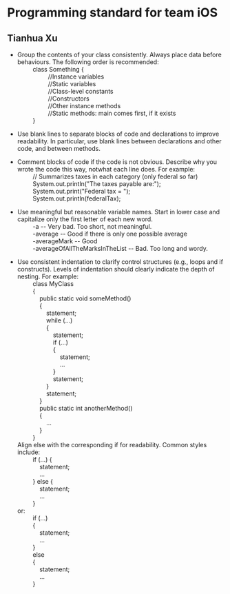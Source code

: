 # Programming standard for team iOS

## Tianhua Xu

* Group the contents of your class consistently. Always place data before behaviours. The following order is recommended:  
&nbsp;&nbsp;&nbsp;&nbsp;&nbsp;&nbsp;&nbsp;&nbsp;&nbsp;class Something {  
&nbsp;&nbsp;&nbsp;&nbsp;&nbsp;&nbsp;&nbsp;&nbsp;&nbsp;&nbsp;&nbsp;&nbsp;&nbsp;&nbsp;&nbsp;&nbsp;&nbsp;&nbsp;//Instance variables  
&nbsp;&nbsp;&nbsp;&nbsp;&nbsp;&nbsp;&nbsp;&nbsp;&nbsp;&nbsp;&nbsp;&nbsp;&nbsp;&nbsp;&nbsp;&nbsp;&nbsp;&nbsp;//Static variables  
&nbsp;&nbsp;&nbsp;&nbsp;&nbsp;&nbsp;&nbsp;&nbsp;&nbsp;&nbsp;&nbsp;&nbsp;&nbsp;&nbsp;&nbsp;&nbsp;&nbsp;&nbsp;//Class-level constants  
&nbsp;&nbsp;&nbsp;&nbsp;&nbsp;&nbsp;&nbsp;&nbsp;&nbsp;&nbsp;&nbsp;&nbsp;&nbsp;&nbsp;&nbsp;&nbsp;&nbsp;&nbsp;//Constructors  
&nbsp;&nbsp;&nbsp;&nbsp;&nbsp;&nbsp;&nbsp;&nbsp;&nbsp;&nbsp;&nbsp;&nbsp;&nbsp;&nbsp;&nbsp;&nbsp;&nbsp;&nbsp;//Other instance methods  
&nbsp;&nbsp;&nbsp;&nbsp;&nbsp;&nbsp;&nbsp;&nbsp;&nbsp;&nbsp;&nbsp;&nbsp;&nbsp;&nbsp;&nbsp;&nbsp;&nbsp;&nbsp;//Static methods: main comes first, if it exists  
&nbsp;&nbsp;&nbsp;&nbsp;&nbsp;&nbsp;&nbsp;&nbsp;&nbsp;}


* Use blank lines to separate blocks of code and declarations to improve readability. In particular, use blank lines between declarations and other code, and between methods.  
* Comment blocks of code if the code is not obvious. Describe why you wrote the code this way, notwhat each line does. For example:  
&nbsp;&nbsp;&nbsp;&nbsp;&nbsp;&nbsp;&nbsp;&nbsp;&nbsp;// Summarizes taxes in each category (only federal so far)  
&nbsp;&nbsp;&nbsp;&nbsp;&nbsp;&nbsp;&nbsp;&nbsp;&nbsp;System.out.println("The taxes payable are:");  
&nbsp;&nbsp;&nbsp;&nbsp;&nbsp;&nbsp;&nbsp;&nbsp;&nbsp;System.out.print("Federal tax = ");  
&nbsp;&nbsp;&nbsp;&nbsp;&nbsp;&nbsp;&nbsp;&nbsp;&nbsp;System.out.println(federalTax);  

* Use meaningful but reasonable variable names. Start in lower case and capitalize only the first letter of each new word.  
&nbsp;&nbsp;&nbsp;&nbsp;&nbsp;&nbsp;&nbsp;&nbsp;&nbsp;-a -- Very bad. Too short, not meaningful.  
&nbsp;&nbsp;&nbsp;&nbsp;&nbsp;&nbsp;&nbsp;&nbsp;&nbsp;-average -- Good if there is only one possible average  
&nbsp;&nbsp;&nbsp;&nbsp;&nbsp;&nbsp;&nbsp;&nbsp;&nbsp;-averageMark -- Good  
&nbsp;&nbsp;&nbsp;&nbsp;&nbsp;&nbsp;&nbsp;&nbsp;&nbsp;-averageOfAllTheMarksInTheList -- Bad. Too long and wordy.  

* Use consistent indentation to clarify control structures (e.g., loops and if constructs). Levels of indentation should clearly indicate the depth of nesting. For example:  
&nbsp;&nbsp;&nbsp;&nbsp;&nbsp;&nbsp;&nbsp;&nbsp;&nbsp;class MyClass  
&nbsp;&nbsp;&nbsp;&nbsp;&nbsp;&nbsp;&nbsp;&nbsp;&nbsp;{  
&nbsp;&nbsp;&nbsp;&nbsp;&nbsp;&nbsp;&nbsp;&nbsp;&nbsp;&nbsp;&nbsp;&nbsp;&nbsp;public static void someMethod()  
&nbsp;&nbsp;&nbsp;&nbsp;&nbsp;&nbsp;&nbsp;&nbsp;&nbsp;&nbsp;&nbsp;&nbsp;&nbsp;{  
&nbsp;&nbsp;&nbsp;&nbsp;&nbsp;&nbsp;&nbsp;&nbsp;&nbsp;&nbsp;&nbsp;&nbsp;&nbsp;&nbsp;&nbsp;&nbsp;&nbsp;statement;  
&nbsp;&nbsp;&nbsp;&nbsp;&nbsp;&nbsp;&nbsp;&nbsp;&nbsp;&nbsp;&nbsp;&nbsp;&nbsp;&nbsp;&nbsp;&nbsp;&nbsp;while (...)  
&nbsp;&nbsp;&nbsp;&nbsp;&nbsp;&nbsp;&nbsp;&nbsp;&nbsp;&nbsp;&nbsp;&nbsp;&nbsp;&nbsp;&nbsp;&nbsp;&nbsp;{  
&nbsp;&nbsp;&nbsp;&nbsp;&nbsp;&nbsp;&nbsp;&nbsp;&nbsp;&nbsp;&nbsp;&nbsp;&nbsp;&nbsp;&nbsp;&nbsp;&nbsp;&nbsp;&nbsp;&nbsp;&nbsp;statement;  
&nbsp;&nbsp;&nbsp;&nbsp;&nbsp;&nbsp;&nbsp;&nbsp;&nbsp;&nbsp;&nbsp;&nbsp;&nbsp;&nbsp;&nbsp;&nbsp;&nbsp;&nbsp;&nbsp;&nbsp;&nbsp;if (...)  
&nbsp;&nbsp;&nbsp;&nbsp;&nbsp;&nbsp;&nbsp;&nbsp;&nbsp;&nbsp;&nbsp;&nbsp;&nbsp;&nbsp;&nbsp;&nbsp;&nbsp;&nbsp;&nbsp;&nbsp;&nbsp;{  
&nbsp;&nbsp;&nbsp;&nbsp;&nbsp;&nbsp;&nbsp;&nbsp;&nbsp;&nbsp;&nbsp;&nbsp;&nbsp;&nbsp;&nbsp;&nbsp;&nbsp;&nbsp;&nbsp;&nbsp;&nbsp;&nbsp;&nbsp;&nbsp;&nbsp;statement;  
&nbsp;&nbsp;&nbsp;&nbsp;&nbsp;&nbsp;&nbsp;&nbsp;&nbsp;&nbsp;&nbsp;&nbsp;&nbsp;&nbsp;&nbsp;&nbsp;&nbsp;&nbsp;&nbsp;&nbsp;&nbsp;&nbsp;&nbsp;&nbsp;&nbsp;...  
&nbsp;&nbsp;&nbsp;&nbsp;&nbsp;&nbsp;&nbsp;&nbsp;&nbsp;&nbsp;&nbsp;&nbsp;&nbsp;&nbsp;&nbsp;&nbsp;&nbsp;&nbsp;&nbsp;&nbsp;&nbsp;}  
&nbsp;&nbsp;&nbsp;&nbsp;&nbsp;&nbsp;&nbsp;&nbsp;&nbsp;&nbsp;&nbsp;&nbsp;&nbsp;&nbsp;&nbsp;&nbsp;&nbsp;&nbsp;&nbsp;&nbsp;&nbsp;statement;  
&nbsp;&nbsp;&nbsp;&nbsp;&nbsp;&nbsp;&nbsp;&nbsp;&nbsp;&nbsp;&nbsp;&nbsp;&nbsp;&nbsp;&nbsp;&nbsp;&nbsp;}  
&nbsp;&nbsp;&nbsp;&nbsp;&nbsp;&nbsp;&nbsp;&nbsp;&nbsp;&nbsp;&nbsp;&nbsp;&nbsp;&nbsp;&nbsp;&nbsp;&nbsp;statement;  
&nbsp;&nbsp;&nbsp;&nbsp;&nbsp;&nbsp;&nbsp;&nbsp;&nbsp;&nbsp;&nbsp;&nbsp;&nbsp;}  
&nbsp;&nbsp;&nbsp;&nbsp;&nbsp;&nbsp;&nbsp;&nbsp;&nbsp;&nbsp;&nbsp;&nbsp;&nbsp;public static int anotherMethod()  
&nbsp;&nbsp;&nbsp;&nbsp;&nbsp;&nbsp;&nbsp;&nbsp;&nbsp;&nbsp;&nbsp;&nbsp;&nbsp;{  
&nbsp;&nbsp;&nbsp;&nbsp;&nbsp;&nbsp;&nbsp;&nbsp;&nbsp;&nbsp;&nbsp;&nbsp;&nbsp;&nbsp;&nbsp;&nbsp;&nbsp;...  
&nbsp;&nbsp;&nbsp;&nbsp;&nbsp;&nbsp;&nbsp;&nbsp;&nbsp;&nbsp;&nbsp;&nbsp;&nbsp;}  
&nbsp;&nbsp;&nbsp;&nbsp;&nbsp;&nbsp;&nbsp;&nbsp;&nbsp;}  
Align else with the corresponding if for readability. Common styles include:  
&nbsp;&nbsp;&nbsp;&nbsp;&nbsp;&nbsp;&nbsp;&nbsp;&nbsp;if (...) {  
&nbsp;&nbsp;&nbsp;&nbsp;&nbsp;&nbsp;&nbsp;&nbsp;&nbsp;&nbsp;&nbsp;&nbsp;&nbsp;statement;  
&nbsp;&nbsp;&nbsp;&nbsp;&nbsp;&nbsp;&nbsp;&nbsp;&nbsp;&nbsp;&nbsp;&nbsp;&nbsp;...  
&nbsp;&nbsp;&nbsp;&nbsp;&nbsp;&nbsp;&nbsp;&nbsp;&nbsp;} else {  
&nbsp;&nbsp;&nbsp;&nbsp;&nbsp;&nbsp;&nbsp;&nbsp;&nbsp;&nbsp;&nbsp;&nbsp;&nbsp;statement;  
&nbsp;&nbsp;&nbsp;&nbsp;&nbsp;&nbsp;&nbsp;&nbsp;&nbsp;&nbsp;&nbsp;&nbsp;&nbsp;...  
&nbsp;&nbsp;&nbsp;&nbsp;&nbsp;&nbsp;&nbsp;&nbsp;&nbsp;}  
or:  
&nbsp;&nbsp;&nbsp;&nbsp;&nbsp;&nbsp;&nbsp;&nbsp;&nbsp;if (...)  
&nbsp;&nbsp;&nbsp;&nbsp;&nbsp;&nbsp;&nbsp;&nbsp;&nbsp;{  
&nbsp;&nbsp;&nbsp;&nbsp;&nbsp;&nbsp;&nbsp;&nbsp;&nbsp;&nbsp;&nbsp;&nbsp;&nbsp;statement;  
&nbsp;&nbsp;&nbsp;&nbsp;&nbsp;&nbsp;&nbsp;&nbsp;&nbsp;&nbsp;&nbsp;&nbsp;&nbsp;...  
&nbsp;&nbsp;&nbsp;&nbsp;&nbsp;&nbsp;&nbsp;&nbsp;&nbsp;}  
&nbsp;&nbsp;&nbsp;&nbsp;&nbsp;&nbsp;&nbsp;&nbsp;&nbsp;else  
&nbsp;&nbsp;&nbsp;&nbsp;&nbsp;&nbsp;&nbsp;&nbsp;&nbsp;{  
&nbsp;&nbsp;&nbsp;&nbsp;&nbsp;&nbsp;&nbsp;&nbsp;&nbsp;&nbsp;&nbsp;&nbsp;&nbsp;statement;  
&nbsp;&nbsp;&nbsp;&nbsp;&nbsp;&nbsp;&nbsp;&nbsp;&nbsp;&nbsp;&nbsp;&nbsp;&nbsp;...  
&nbsp;&nbsp;&nbsp;&nbsp;&nbsp;&nbsp;&nbsp;&nbsp;&nbsp;}  
